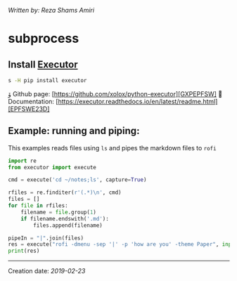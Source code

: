 _Written by: Reza Shams Amiri_
# subprocess

## Install [Executor][GXPEPFSW]

``` sh
s -H pip install executor
```
ﯙ Github page: [https://github.com/xolox/python-executor][GXPEPFSW]
 Documentation: [https://executor.readthedocs.io/en/latest/readme.html][EPFSWE23D]


## Example: running and piping:
This examples reads files using `ls` and pipes the markdown files to `rofi`

``` python
import re
from executor import execute

cmd = execute('cd ~/notes;ls', capture=True)

rfiles = re.finditer(r'(.*)\n', cmd)
files = []
for file in rfiles:
    filename = file.group(1)
    if filename.endswith('.md'):
        files.append(filename)

pipeIn = "|".join(files)
res = execute("rofi -dmenu -sep '|' -p 'how are you' -theme Paper", input=pipeIn, check=False, capture=True)
print(res)
```


* * *
Creation date: _2019-02-23_


[GXPEPFSW]: https://github.com/xolox/python-executor
[EPFSWE23D]: https://executor.readthedocs.io/en/latest/readme.html